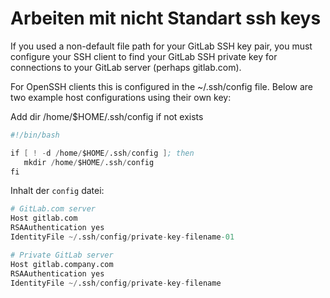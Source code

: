 # Arbeiten mit nicht Standart ssh keys

If you used a non-default file path for your GitLab SSH key pair, you must configure your SSH client to find your GitLab SSH private key for connections to your GitLab server (perhaps gitlab.com).

For OpenSSH clients this is configured in the ~/.ssh/config file. Below are two example host configurations using their own key:

Add dir /home/$HOME/.ssh/config if not exists

```s
#!/bin/bash

if [ ! -d /home/$HOME/.ssh/config ]; then
   mkdir /home/$HOME/.ssh/config
fi

```

Inhalt der `config` datei:

```s
# GitLab.com server
Host gitlab.com
RSAAuthentication yes
IdentityFile ~/.ssh/config/private-key-filename-01

# Private GitLab server
Host gitlab.company.com
RSAAuthentication yes
IdentityFile ~/.ssh/config/private-key-filename

```
